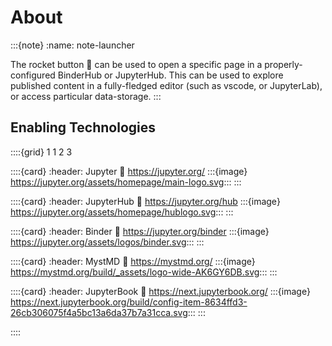 # About

:::{note}
:name: note-launcher

The rocket button 🚀 can be used to open a specific page in a properly-configured BinderHub or JupyterHub. This can be used to explore published content in a fully-fledged editor (such as vscode, or JupyterLab), or access particular data-storage.
:::

## Enabling Technologies

::::{grid} 1 1 2 3

::::{card} 
:header: Jupyter
:link: https://jupyter.org/
:::{image} https://jupyter.org/assets/homepage/main-logo.svg:::
:::

::::{card} 
:header: JupyterHub
:link: https://jupyter.org/hub
:::{image} https://jupyter.org/assets/homepage/hublogo.svg:::
:::

::::{card} 
:header: Binder
:link: https://jupyter.org/binder
:::{image} https://jupyter.org/assets/logos/binder.svg:::
:::

::::{card} 
:header: MystMD
:link: https://mystmd.org/
:::{image} https://mystmd.org/build/_assets/logo-wide-AK6GY6DB.svg:::
:::

::::{card} 
:header: JupyterBook
:link: https://next.jupyterbook.org/
:::{image} https://next.jupyterbook.org/build/config-item-8634ffd3-26cb306075f4a5bc13a6da37b7a31cca.svg:::
:::

::::
